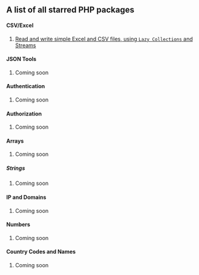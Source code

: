 ## A list of all starred PHP packages

#### CSV/Excel

1. [Read and write simple Excel and CSV files, using `Lazy Collections` and Streams](https://github.com/spatie/simple-excel)


#### JSON Tools
1. Coming soon


#### Authentication 
1. Coming soon

#### Authorization 
1. Coming soon

#### Arrays 
1. Coming soon

##### Strings
1. Coming soon

#### IP and Domains
1. Coming soon

#### Numbers 
1. Coming soon

#### Country Codes and Names 
1. Coming soon 

